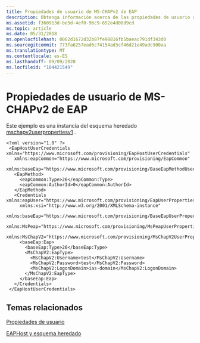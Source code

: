 ```yaml
---
title: Propiedades de usuario de MS-CHAPv2 de EAP
description: Obtenga información acerca de las propiedades de usuario de MS-CHAPv2 de EAP. Vea un ejemplo que es una instancia del esquema heredado mschapv2userpropertiesv1.
ms.assetid: f360913d-be5d-4ef0-96c9-652e4d08d9cd
ms.topic: article
ms.date: 05/31/2018
ms.openlocfilehash: 0082d1672d32b87fe98816fb5baeac791df343d0
ms.sourcegitcommit: 773fa6257ead6c74154ad3cf46d21e49adc900aa
ms.translationtype: MT
ms.contentlocale: es-ES
ms.lasthandoff: 09/09/2020
ms.locfileid: "104421549"
---
```

# <a name="eap-ms-chapv2-user-properties"></a>Propiedades de usuario de MS-CHAPv2 de EAP

Este ejemplo es una instancia del esquema heredado [mschapv2userpropertiesv1](mschapv2userpropertiesv1schema-schema.md) .

``` syntax
<?xml version="1.0" ?> 
 <EapHostUserCredentials xmlns="https://www.microsoft.com/provisioning/EapHostUserCredentials" 
   xmlns:eapCommon="https://www.microsoft.com/provisioning/EapCommon" 
   xmlns:baseEap="https://www.microsoft.com/provisioning/BaseEapMethodUserCredentials">
   <EapMethod>
     <eapCommon:Type>26</eapCommon:Type> 
     <eapCommon:AuthorId>0</eapCommon:AuthorId> 
   </EapMethod>
   <Credentials xmlns:eapUser="https://www.microsoft.com/provisioning/EapUserPropertiesV1" 
     xmlns:xsi="http://www.w3.org/2001/XMLSchema-instance" 
     xmlns:baseEap="https://www.microsoft.com/provisioning/BaseEapUserPropertiesV1" 
     xmlns:MsPeap="https://www.microsoft.com/provisioning/MsPeapUserPropertiesV1" 
     xmlns:MsChapV2="https://www.microsoft.com/provisioning/MsChapV2UserPropertiesV1">
     <baseEap:Eap>
       <baseEap:Type>26</baseEap:Type> 
       <MsChapV2:EapType>
         <MsChapV2:Username>test</MsChapV2:Username> 
         <MsChapV2:Password>test</MsChapV2:Password> 
         <MsChapV2:LogonDomain>ias-domain</MsChapV2:LogonDomain> 
       </MsChapV2:EapType>
     </baseEap:Eap>
   </Credentials>
 </EapHostUserCredentials>
```

## <a name="related-topics"></a>Temas relacionados

<dl> <dt>

[Propiedades de usuario](user-profiles.md)
</dt> <dt>

[EAPHost y esquema heredado](eaphost-schemas.md)
</dt> </dl>

 

 




